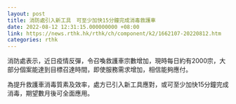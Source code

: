 ```yaml
---
layout: post
title: 消防處引入新工具　可至少加快15分鐘完成消毒救護車
date: 2022-08-12 12:31:15.000000000 +08:00
link: https://news.rthk.hk/rthk/ch/component/k2/1662107-20220812.htm
categories: rthk
---
```


消防處表示，近日疫情反彈，令召喚救護車宗數增加，現時每日約有2000宗，大部分個案能達到目標召達時間，即使服務需求增加，相信能夠應付。

為提升救護車消毒質素及效率，處方已引入新工具應對，或可至少加快15分鐘完成消毒，期望數月後可全面應用。
